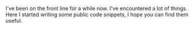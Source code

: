 I've been on the front line for a while now. I've encountered a lot of things. Here I started writing some public code snippets, I hope you can find them useful.
